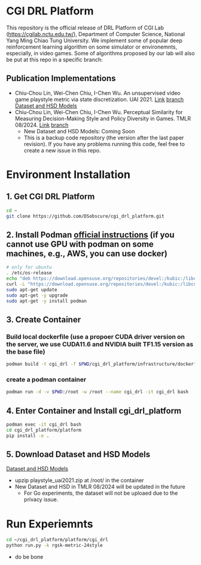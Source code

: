 # CGI DRL Platform
This repository is the official release of DRL Platform of CGI Lab (https://cgilab.nctu.edu.tw/), Department of Computer Science, National Yang Ming Chiao Tung University.
We implement some of popular deep reinforcement learning algorithm on some simulator or environemnts, especially, in video games.
Some of algorithms proposed by our lab will also be put at this repo in a specific branch:

## Publication Implementations
- Chiu-Chou Lin, Wei-Chen Chiu, I-Chen Wu. An unsupervised video game playstyle metric via state discretization. UAI 2021. [Link](https://proceedings.mlr.press/v161/lin21a.html) [branch](https://github.com/DSobscure/cgi_drl_platform/tree/playstyle_uai2021)
[Dataset and HSD Models](https://zenodo.org/record/8191453)
- Chiu-Chou Lin, Wei-Chen Chiu, I-Chen Wu. Perceptual Similarity for Measuring Decision-Making Style and Policy Diversity in Games. TMLR 08/2024. [Link](https://openreview.net/forum?id=30C9AWBW49) [branch](https://github.com/DSobscure/cgi_drl_platform/tree/playstyle_similarity_tmlr)
    - New Dataset and HSD Models: Coming Soon
    - This is a backup code repository (the version after the last paper revision). If you have any problems running this code, feel free to create a new issue in this repo.

# Environment Installation
## 1. Get CGI DRL Platform
```bash
cd ~
git clone https://github.com/DSobscure/cgi_drl_platform.git
```
## 2. Install Podman [official instructions](https://podman.io/getting-started/installation#linux-distributions) (if you cannot use GPU with podman on some machines, e.g., AWS, you can use docker)
```bash
# only for ubuntu
. /etc/os-release
echo "deb https://download.opensuse.org/repositories/devel:/kubic:/libcontainers:/stable/xUbuntu_${VERSION_ID}/ /" | sudo tee /etc/apt/sources.list.d/devel:kubic:libcontainers:stable.list
curl -L "https://download.opensuse.org/repositories/devel:/kubic:/libcontainers:/stable/xUbuntu_${VERSION_ID}/Release.key" | sudo apt-key add -
sudo apt-get update
sudo apt-get -y upgrade
sudo apt-get -y install podman
```
## 3. Create Container
### Build local dockerfile (use a propoer CUDA driver version on the server, we use CUDA11.6 and NVIDIA built TF1.15 version as the base file)
```bash
podman build -t cgi_drl -f $PWD/cgi_drl_platform/infrastructure/dockerfiles/CUDA11.6/Dockerfile .
```
### create a podman container
```bash
podman run -d -v $PWD:/root -w /root --name cgi_drl -it cgi_drl bash
```
## 4. Enter Container and Install cgi_drl_platform
```bash
podman exec -it cgi_drl bash
cd cgi_drl_platform/platform
pip install -e .
```
## 5. Download Dataset and HSD Models
[Dataset and HSD Models](https://zenodo.org/record/8191453)
* upzip playstyle_uai2021.zip at /root/ in the container
* New Dataset and HSD in TMLR 08/2024 will be updated in the future
    * For Go experiments, the dataset will not be uploaed due to the privacy issue.

# Run Experiemnts
```bash
cd ~/cgi_drl_platform/platform/cgi_drl
python run.py -k rgsk-metric-24style
```
* do be bone
